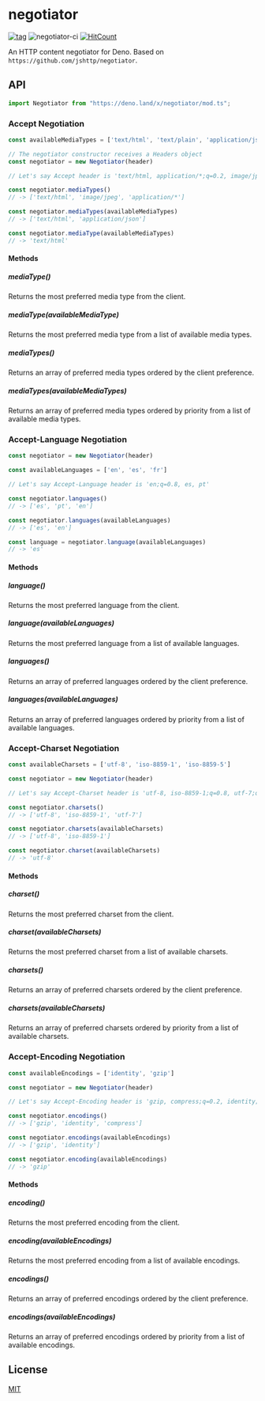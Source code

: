 # negotiator

[![tag](https://img.shields.io/github/tag/ako-deno/negotiator.svg)](https://github.com/ako-deno/negotiator/tags)
![negotiator-ci](https://github.com/ako-deno/negotiator/workflows/negotiator-ci/badge.svg)
[![HitCount](http://hits.dwyl.com/ako-deno/negotiator.svg)](http://hits.dwyl.com/ako-deno/negotiator)

An HTTP content negotiator for Deno. Based on `https://github.com/jshttp/negotiator`.

## API

```TypeScript
import Negotiator from "https://deno.land/x/negotiator/mod.ts";
```

### Accept Negotiation

```TypeScript
const availableMediaTypes = ['text/html', 'text/plain', 'application/json'];

// The negotiator constructor receives a Headers object
const negotiator = new Negotiator(header)

// Let's say Accept header is 'text/html, application/*;q=0.2, image/jpeg;q=0.8'

const negotiator.mediaTypes()
// -> ['text/html', 'image/jpeg', 'application/*']

const negotiator.mediaTypes(availableMediaTypes)
// -> ['text/html', 'application/json']

const negotiator.mediaType(availableMediaTypes)
// -> 'text/html'
```

#### Methods

##### mediaType()

Returns the most preferred media type from the client.

##### mediaType(availableMediaType)

Returns the most preferred media type from a list of available media types.

##### mediaTypes()

Returns an array of preferred media types ordered by the client preference.

##### mediaTypes(availableMediaTypes)

Returns an array of preferred media types ordered by priority from a list of
available media types.

### Accept-Language Negotiation

```TypeScript
const negotiator = new Negotiator(header)

const availableLanguages = ['en', 'es', 'fr']

// Let's say Accept-Language header is 'en;q=0.8, es, pt'

const negotiator.languages()
// -> ['es', 'pt', 'en']

const negotiator.languages(availableLanguages)
// -> ['es', 'en']

const language = negotiator.language(availableLanguages)
// -> 'es'
```

#### Methods

##### language()

Returns the most preferred language from the client.

##### language(availableLanguages)

Returns the most preferred language from a list of available languages.

##### languages()

Returns an array of preferred languages ordered by the client preference.

##### languages(availableLanguages)

Returns an array of preferred languages ordered by priority from a list of
available languages.

### Accept-Charset Negotiation

```TypeScript
const availableCharsets = ['utf-8', 'iso-8859-1', 'iso-8859-5']

const negotiator = new Negotiator(header)

// Let's say Accept-Charset header is 'utf-8, iso-8859-1;q=0.8, utf-7;q=0.2'

const negotiator.charsets()
// -> ['utf-8', 'iso-8859-1', 'utf-7']

const negotiator.charsets(availableCharsets)
// -> ['utf-8', 'iso-8859-1']

const negotiator.charset(availableCharsets)
// -> 'utf-8'
```

#### Methods

##### charset()

Returns the most preferred charset from the client.

##### charset(availableCharsets)

Returns the most preferred charset from a list of available charsets.

##### charsets()

Returns an array of preferred charsets ordered by the client preference.

##### charsets(availableCharsets)

Returns an array of preferred charsets ordered by priority from a list of
available charsets.

### Accept-Encoding Negotiation

```TypeScript
const availableEncodings = ['identity', 'gzip']

const negotiator = new Negotiator(header)

// Let's say Accept-Encoding header is 'gzip, compress;q=0.2, identity;q=0.5'

const negotiator.encodings()
// -> ['gzip', 'identity', 'compress']

const negotiator.encodings(availableEncodings)
// -> ['gzip', 'identity']

const negotiator.encoding(availableEncodings)
// -> 'gzip'
```

#### Methods

##### encoding()

Returns the most preferred encoding from the client.

##### encoding(availableEncodings)

Returns the most preferred encoding from a list of available encodings.

##### encodings()

Returns an array of preferred encodings ordered by the client preference.

##### encodings(availableEncodings)

Returns an array of preferred encodings ordered by priority from a list of
available encodings.

## License

[MIT](LICENSE)
